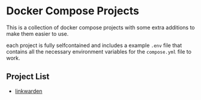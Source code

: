 # Docker Compose Projects

This is a collection of docker compose projects with some extra additions to make them easier to use.

each project is fully selfcontained and includes a example `.env` file that contains all the necessary environment variables for the `compose.yml` file to work.

## Project List

- [linkwarden](/linkwarden/compose.yml)
